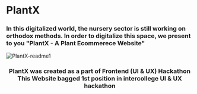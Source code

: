 # PlantX
### In this digitalized world, the nursery sector is still working on orthodox methods. In order to digitalize this space, we present to you "PlantX - A Plant Ecommerece Website"
![PlantX-readme1](https://github.com/AtharvaLitake/PlantX/assets/112816126/5243be6f-c66b-41a5-ad66-53e75192d86e)
<h3 align="center"> PlantX was created as a part of Frontend (UI & UX) Hackathon <br> This Website bagged 1st position in intercollege UI & UX hackathon </h3>
